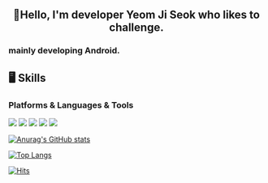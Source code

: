 <div align="center">
  
## 🤗Hello, I'm developer Yeom Ji Seok who likes to challenge.
  </div>
  
### mainly developing Android.

## 🖥 Skills
### Platforms & Languages & Tools
<img src="https://img.shields.io/badge/Android-3DDC84?style=flat-square&logo=Android&logoColor=white"/> <img src="https://img.shields.io/badge/Android Studio-3DDC84?style=flat-square&logo=Android Studio&logoColor=white"/> <img src="https://img.shields.io/badge/Java-007396?style=flat-square&logo=Java&logoColor=white"/> <img src="https://img.shields.io/badge/Kotlin-7F52FF?style=flat-square&logo=Kotlin&logoColor=white"/> <img src="https://img.shields.io/badge/Firebase-FFCA28?style=flat-square&logo=Firebase&logoColor=white"/>

[![Anurag's GitHub stats](https://github-readme-stats.vercel.app/api?username=JiSeokYeom&show_icons=true&theme=dracula)](https://github.com/JiSeokYeom/github-readme-stats)

[![Top Langs](https://github-readme-stats.vercel.app/api/top-langs/?username=JiSeokYeom)](https://github.com/JiSeokYeom/github-readme-stats)

[![Hits](https://hits.seeyoufarm.com/api/count/incr/badge.svg?url=https%3A%2F%2Fgithub.com%2FJiSeokYeom&count_bg=%23AFC44D&title_bg=%2396AAF5&icon=waze.svg&icon_color=%23FFFFFF&title=hits&edge_flat=false)](https://hits.seeyoufarm.com)
